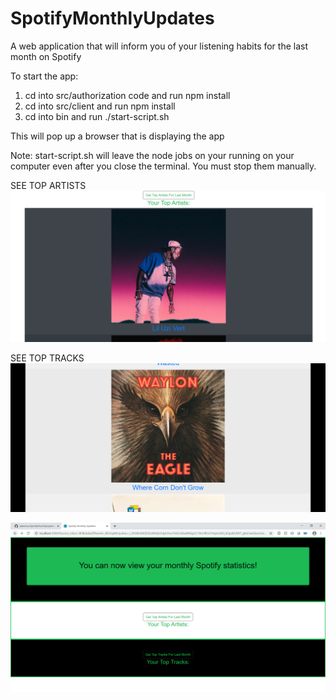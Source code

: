 # SpotifyMonthlyUpdates
A web application that will inform you of your listening habits for the last month on Spotify

To start the app:

1. cd into src/authorization code and run npm install
2. cd into src/client and run npm install
3. cd into bin and run ./start-script.sh

This will pop up a browser that is displaying the app

Note: start-script.sh will leave the node jobs on your running on your computer even after you close the terminal. You must stop them manually.

SEE TOP ARTISTS
![artist](./src/client/src/images/smu_artist.PNG)

SEE TOP TRACKS
![track](./src/client/src/images/smu_track.PNG)

![home](./src/client/src/images/smu_home.PNG)

